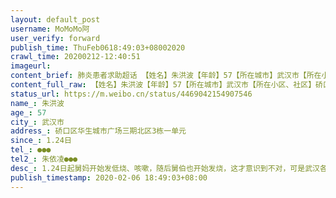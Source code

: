 ```yaml
---
layout: default_post
username: MoMoMo阿
user_verify: forward
publish_time: ThuFeb0618:49:03+08002020
crawl_time: 20200212-12:40:51
imageurl: 
content_brief: 肺炎患者求助超话 【姓名】朱洪波【年龄】57【所在城市】武汉市【所在小区、社区】硚口区华生城市广场三期北区3栋一单元【患病时间】1.24日【病情描述】1.24日起舅妈开始发低烧、咳嗽，随后舅伯也开始发烧，这才意识到不对，可是武汉各大医院发热病人蜂拥而至，新闻也宣传没有严重乏力呼吸困 ...全文
content_full_raw: 【姓名】朱洪波【年龄】57【所在城市】武汉市【所在小区、社区】硚口区华生城市广场三期北区3栋一单元【患病时间】1.24日【病情描述】1.24日起舅妈开始发低烧、咳嗽，随后舅伯也开始发烧，这才意识到不对，可是武汉各大医院发热病人蜂拥而至，新闻也宣传没有严重乏力呼吸困难的人居家隔离，不要去医院以免交叉感染。30日舅妈开始乏力呼吸困难，舅伯跑遍各个药店买到普通感冒药，实在买不到奥司他韦等药物。他们两情况仍未好转，反复发烧，2号舅伯已经没力气说话了，每次跟他们打电话都听的揪心。打120也没人来接，反复打社区的电话，3号晚上终于有社区的人上门取样送去检测，5号结果出来是阳性的。社区说让他们在家等待，可是等医院的床位不知道要等到什么时候，他们两现在已经虚弱的不行，每天都吃不下东西，连药都吃了吐出来，舅伯还有心脏病，之前动过手术。6号凌晨十二点社区说来接他们去隔离，三点到了武展，仍然没有床位，而且他们说只收轻症患者，舅伯已经不能自理，就说带他们去别的医院，结果把他们丢在了汉阳麒麟路边，下这么大的雨他们在雨里等110过来接。真的太揪心，折腾了这么一整晚，还淋了雨，现在已经咳血了！求求救救他们打各种电话无法解决问题，拜托救救他们【联系方式】●●●【其他紧急联系人】朱依凌●●●
status_url: https://m.weibo.cn/status/4469042154907546
name_: 朱洪波
age_: 57
city_: 武汉市
address_: 硚口区华生城市广场三期北区3栋一单元
since_: 1.24日
tel_: ●●●
tel2_: 朱依凌●●●
desc_: 1.24日起舅妈开始发低烧、咳嗽，随后舅伯也开始发烧，这才意识到不对，可是武汉各大医院发热病人蜂拥而至，新闻也宣传没有严重乏力呼吸困难的人居家隔离，不要去医院以免交叉感染。30日舅妈开始乏力呼吸困难，舅伯跑遍各个药店买到普通感冒药，实在买不到奥司他韦等药物。他们两情况仍未好转，反复发烧，2号舅伯已经没力气说话了，每次跟他们打电话都听的揪心。打120也没人来接，反复打社区的电话，3号晚上终于有社区的人上门取样送去检测，5号结果出来是阳性的。社区说让他们在家等待，可是等医院的床位不知道要等到什么时候，他们两现在已经虚弱的不行，每天都吃不下东西，连药都吃了吐出来，舅伯还有心脏病，之前动过手术。6号凌晨十二点社区说来接他们去隔离，三点到了武展，仍然没有床位，而且他们说只收轻症患者，舅伯已经不能自理，就说带他们去别的医院，结果把他们丢在了汉阳麒麟路边，下这么大的雨他们在雨里等110过来接。真的太揪心，折腾了这么一整晚，还淋了雨，现在已经咳血了！求求救救他们打各种电话无法解决问题，拜托救救他们
publish_timestamp: 2020-02-06 18:49:03+08:00
---
```

